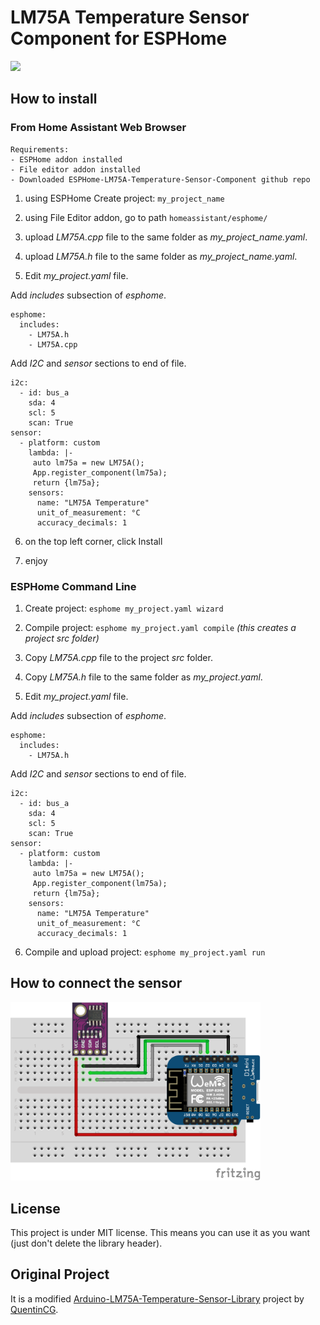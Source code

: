 # LM75A Temperature Sensor Component for ESPHome

<img src="device.png" width="300">

## How to install
### From Home Assistant Web Browser
```
Requirements:
- ESPHome addon installed
- File editor addon installed
- Downloaded ESPHome-LM75A-Temperature-Sensor-Component github repo
```
1) using ESPHome Create project: `my_project_name`

1) using File Editor addon, go to path `homeassistant/esphome/`

2) upload _LM75A.cpp_ file to the same folder as _my\_project\_name.yaml_.

4) upload _LM75A.h_ file to the same folder as _my\_project\_name.yaml_.


5) Edit _my_project.yaml_ file.

Add _includes_ subsection of _esphome_.
```
esphome:
  includes:
    - LM75A.h
    - LM75A.cpp
```
Add _I2C_ and _sensor_ sections to end of file.
```
i2c:
  - id: bus_a
    sda: 4
    scl: 5
    scan: True
sensor:    
  - platform: custom
    lambda: |-
     auto lm75a = new LM75A();
     App.register_component(lm75a);
     return {lm75a};
    sensors:
      name: "LM75A Temperature"
      unit_of_measurement: °C
      accuracy_decimals: 1
```

6) on the top left corner, click Install

7) enjoy


### ESPHome Command Line

1) Create project: `esphome my_project.yaml wizard`

2) Compile project: `esphome my_project.yaml compile` _(this creates a project src folder)_

3) Copy _LM75A.cpp_ file to the project _src_ folder.

4) Copy _LM75A.h_ file to the same folder as _my\_project.yaml_.

5) Edit _my_project.yaml_ file.

Add _includes_ subsection of _esphome_.
```
esphome:
  includes:
    - LM75A.h
```
Add _I2C_ and _sensor_ sections to end of file.
```
i2c:
  - id: bus_a
    sda: 4
    scl: 5
    scan: True
sensor:    
  - platform: custom
    lambda: |-
     auto lm75a = new LM75A();
     App.register_component(lm75a);
     return {lm75a};
    sensors:
      name: "LM75A Temperature"
      unit_of_measurement: °C
      accuracy_decimals: 1
```

6) Compile and upload project: `esphome my_project.yaml run`

## How to connect the sensor
<img src="schematics.png" width="400">

## License

This project is under MIT license. This means you can use it as you want (just don't delete the library header).

## Original Project ##

It is a modified <a target="_blank" href="https://github.com/QuentinCG/Arduino-LM75A-Temperature-Sensor-Library">Arduino-LM75A-Temperature-Sensor-Library</a> project by <a target="_blank" href="https://github.com/QuentinCG">QuentinCG</a>.
